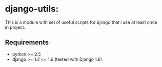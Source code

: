# django-utils:

This is a module with set of useful scripts for django that i use at least once in project.

## Requirements
- python >= 2.5
- django >= 1.2 <= 1.6 (tested with Django 1.6)